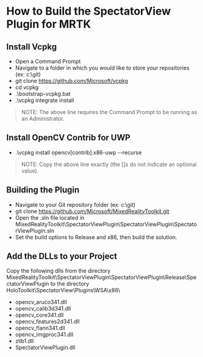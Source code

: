 # How to Build the SpectatorView Plugin for MRTK

## Install Vcpkg

- Open a Command Prompt
- Navigate to a folder in which you would like to store your repositories (ex: c:\git)
- git clone <https://github.com/Microsoft/vcpkg>
- cd vcpkg
- .\bootstrap-vcpkg.bat
- .\vcpkg integrate install

>NOTE: The above line requires the Command Prompt to be running as an Administrator.

## Install OpenCV Contrib for UWP

- .\vcpkg install opencv[contrib]:x86-uwp --recurse

>NOTE: Copy the above line exactly (the []s do not indicate an optional value).

## Building the Plugin

- Navigate to your Git repository folder (ex: c:\git)
- git clone <https://github.com/Microsoft/MixedRealityToolkit.git>
- Open the .sln file located in MixedRealityToolkit\SpectatorViewPlugin\SpectatorViewPlugin\SpectatorViewPlugin.sln
- Set the build options to Release and x86, then build the solution.

## Add the DLLs to your Project

Copy the following dlls from the directory MixedRealityToolkit\SpectatorViewPlugin\SpectatorViewPlugin\Release\SpectatorViewPlugin to the directory HoloToolkit\SpectatorView\Plugins\WSA\x86\

- opencv_aruco341.dll
- opencv_calib3d341.dll
- opencv_core341.dll
- opencv_features2d341.dll
- opencv_flann341.dll
- opencv_imgproc341.dll
- zlib1.dll
- SpectatorViewPlugin.dll
